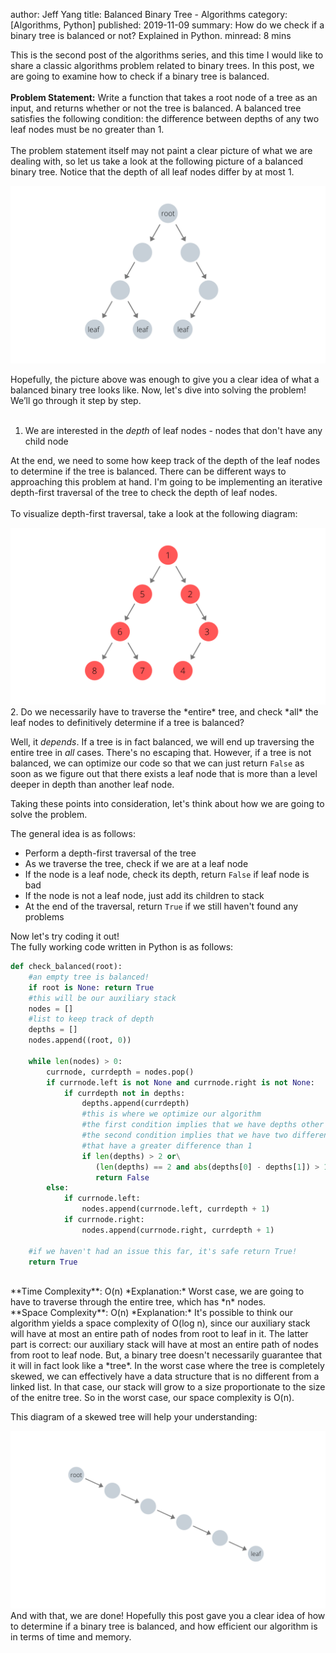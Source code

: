 author: Jeff Yang
title: Balanced Binary Tree - Algorithms
category: [Algorithms, Python]
published: 2019-11-09
summary: How do we check if a binary tree is balanced or not? Explained in Python.
minread: 8 mins

This is the second post of the algorithms series, and this time I would like to share a classic algorithms problem related to binary trees. In this post, we are going to examine how to check if a binary tree is balanced.  
<br>
**Problem Statement:** Write a function that takes a root node of a tree as an input, and returns whether or not the tree is balanced. A balanced tree satisfies the following condition: the difference between depths of any two leaf nodes must be no greater than 1.  
<br>
The problem statement itself may not paint a clear picture of what we are dealing with, so let us take a look at the following picture of a balanced binary tree. Notice that the depth of all leaf nodes differ by at most 1. 

<div class="container text-center">
    <img
        class="img-fluid" 
        src="../../static/upload/root.png" 
    >
</div>

Hopefully, the picture above was enough to give you a clear idea of what a balanced binary tree looks like. Now, let's dive into solving the problem! We’ll go through it step by step.<br><br>
1. We are interested in the *depth* of leaf nodes - nodes that don't have any child node

At the end, we need to some how keep track of the depth of the leaf nodes to determine if the tree is balanced. There can be different ways to approaching this problem at hand. I'm going to be implementing an iterative depth-first traversal of the tree to check the depth of leaf nodes.  
<br>
To visualize depth-first traversal, take a look at the following diagram:
<div class="container text-center">
    <img
        class="img-fluid" 
        src="../../static/upload/root2.png" 
    >
</div>
2. Do we necessarily have to traverse the *entire* tree, and check *all* the leaf nodes to definitively determine if a tree is balanced?  

Well, it *depends*. If a tree is in fact balanced, we will end up traversing the entire tree in *all* cases. There's no escaping that. However, if a tree is not balanced, we can optimize our code so that we can just return `False` as soon as we figure out that there exists a leaf node that is more than a level deeper in depth than another leaf node.  

Taking these points into consideration, let's think about how we are going to solve the problem. 

The general idea is as follows:

* Perform a depth-first traversal of the tree
* As we traverse the tree, check if we are at a leaf node
* If the node is a leaf node, check its depth, return `False` if leaf node is bad
* If the node is not a leaf node, just add its children to stack
* At the end of the traversal, return `True` if we still haven't found any problems<br>

Now let's try coding it out!  
The fully working code written in Python is as follows:
```python
def check_balanced(root):
    #an empty tree is balanced!
    if root is None: return True
    #this will be our auxiliary stack
    nodes = []
    #list to keep track of depth
    depths = []
    nodes.append((root, 0))

    while len(nodes) > 0:
        currnode, currdepth = nodes.pop()
        if currnode.left is not None and currnode.right is not None:
            if currdepth not in depths: 
                depths.append(currdepth)
                #this is where we optimize our algorithm
                #the first condition implies that we have depths other than 1 or 0
                #the second condition implies that we have two different depths
                #that have a greater difference than 1
                if len(depths) > 2 or\
                   (len(depths) == 2 and abs(depths[0] - depths[1]) > 1):
                   return False
        else:
            if currnode.left: 
                nodes.append(currnode.left, currdepth + 1)
            if currnode.right: 
                nodes.append(currnode.right, currdepth + 1)

    #if we haven't had an issue this far, it's safe return True!
    return True
```
<br>
**Time Complexity**: O(n)  
*Explanation:* Worst case, we are going to have to traverse through the entire tree, which has *n* nodes.<br>  
**Space Complexity**: O(n)  
*Explanation:* It's possible to think our algorithm yields a space complexity of O(log n), since our auxiliary stack will have at most an entire path of nodes from root to leaf in it. The latter part is correct: our auxiliary stack will have at most an entire path of nodes from root to leaf node. But, a binary tree doesn't necessarily guarantee that it will in fact look like a *tree*. In the worst case where the tree is completely skewed, we can effectively have a data structure that is no different from a linked list. In that case, our stack will grow to a size proportionate to the size of the enitre tree. So in the worst case, our space complexity is O(n).  

This diagram of a skewed tree will help your understanding:  
<div class="container text-center">
    <img
        class="img-fluid" 
        src="../../static/upload/root3.png" 
    >
</div>
And with that, we are done! Hopefully this post gave you a clear idea of how to determine if a binary tree is balanced, and how efficient our algorithm is in terms of time and memory. 
